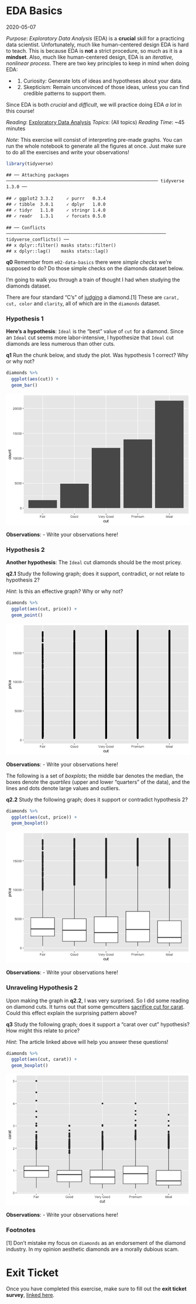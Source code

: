 EDA Basics
================
2020-05-07

*Purpose*: *Exploratory Data Analysis* (EDA) is a **crucial** skill for
a practicing data scientist. Unfortunately, much like human-centered
design EDA is hard to teach. This is because EDA is **not** a strict
procedure, so much as it is a **mindset**. Also, much like
human-centered design, EDA is an *iterative, nonlinear process*. There
are two key principles to keep in mind when doing EDA:

  - 1.  Curiosity: Generate lots of ideas and hypotheses about your
        data.

  - 2.  Skepticism: Remain unconvinced of those ideas, unless you can
        find credible patterns to support them.

Since EDA is both *crucial* and *difficult*, we will practice doing EDA
*a lot* in this course\!

*Reading*: [Exploratory Data
Analysis](https://rstudio.cloud/learn/primers/3.1) *Topics*: (All
topics) *Reading Time*: \~45 minutes

*Note*: This exercise will consist of interpreting pre-made graphs. You
can run the whole notebook to generate all the figures at once. Just
make sure to do all the exercises and write your observations\!

``` r
library(tidyverse)
```

    ## ── Attaching packages ────────────────────────────────────────────────────────── tidyverse 1.3.0 ──

    ## ✓ ggplot2 3.3.2     ✓ purrr   0.3.4
    ## ✓ tibble  3.0.1     ✓ dplyr   1.0.0
    ## ✓ tidyr   1.1.0     ✓ stringr 1.4.0
    ## ✓ readr   1.3.1     ✓ forcats 0.5.0

    ## ── Conflicts ───────────────────────────────────────────────────────────── tidyverse_conflicts() ──
    ## x dplyr::filter() masks stats::filter()
    ## x dplyr::lag()    masks stats::lag()

**q0** Remember from `e02-data-basics` there were *simple checks* we’re
supposed to do? Do those simple checks on the diamonds dataset below.

I’m going to walk you through a train of thought I had when studying the
diamonds dataset.

There are four standard “C’s” of
[judging](https://en.wikipedia.org/wiki/Diamond_\(gemstone\)) a
diamond.\[1\] These are `carat, cut, color` and `clarity`, all of which
are in the `diamonds` dataset.

### Hypothesis 1

**Here’s a hypothesis**: `Ideal` is the “best” value of `cut` for a
diamond. Since an `Ideal` cut seems more labor-intensive, I hypothesize
that `Ideal` cut diamonds are less numerous than other cuts.

**q1** Run the chunk below, and study the plot. Was hypothesis 1
correct? Why or why not?

``` r
diamonds %>%
  ggplot(aes(cut)) +
  geom_bar()
```

![](d04-e-stat00-eda-basics-assignment_files/figure-gfm/q1-task-1.png)<!-- -->

**Observations**: - Write your observations here\!

### Hypothesis 2

**Another hypothesis**: The `Ideal` cut diamonds should be the most
pricey.

**q2.1** Study the following graph; does it support, contradict, or not
relate to hypothesis 2?

*Hint*: Is this an effective graph? Why or why not?

``` r
diamonds %>%
  ggplot(aes(cut, price)) +
  geom_point()
```

![](d04-e-stat00-eda-basics-assignment_files/figure-gfm/q2.1-task-1.png)<!-- -->

**Observations**: - Write your observations here\!

The following is a set of *boxplots*; the middle bar denotes the median,
the boxes denote the *quartiles* (upper and lower “quarters” of the
data), and the lines and dots denote large values and outliers.

**q2.2** Study the following graph; does it support or contradict
hypothesis 2?

``` r
diamonds %>%
  ggplot(aes(cut, price)) +
  geom_boxplot()
```

![](d04-e-stat00-eda-basics-assignment_files/figure-gfm/q2.2-task-1.png)<!-- -->

**Observations**: - Write your observations here\!

### Unraveling Hypothesis 2

Upon making the graph in **q2.2**, I was very surprised. So I did some
reading on diamond cuts. It turns out that some gemcutters [sacrifice
cut for carat](https://en.wikipedia.org/wiki/Diamond_\(gemstone\)#Cut).
Could this effect explain the surprising pattern above?

**q3** Study the following graph; does it support a “carat over cut”
hypothesis? How might this relate to price?

*Hint*: The article linked above will help you answer these questions\!

``` r
diamonds %>%
  ggplot(aes(cut, carat)) +
  geom_boxplot()
```

![](d04-e-stat00-eda-basics-assignment_files/figure-gfm/q2.3-task-1.png)<!-- -->

**Observations**: - Write your observations here\!

### Footnotes

\[1\] Don’t mistake my focus on `diamonds` as an endorsement of the
diamond industry. In my opinion aesthetic diamonds are a morally dubious
scam.

<!-- include-exit-ticket -->

# Exit Ticket

<!-- -------------------------------------------------- -->

Once you have completed this exercise, make sure to fill out the **exit
ticket survey**, [linked
here](https://docs.google.com/forms/d/e/1FAIpQLSeuq2LFIwWcm05e8-JU84A3irdEL7JkXhMq5Xtoalib36LFHw/viewform?usp=pp_url&entry.693978880=e-stat00-eda-basics-assignment.Rmd).
